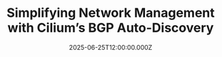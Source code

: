 ---
date: '2025-06-25T12:00:00.000Z'
title: 'Simplifying Network Management with Cilium’s BGP Auto-Discovery'
ogImage: cover.png
ogSummary: 'This blog post provides information about cilium’s new BGP Auto-Discovery feature that automates the process of discovering and establishing BGP peers, therefore, significantly reducing the operational complexity for large-scale environments.'
externalUrl: 'https://medium.com/@nachyu4/simplifying-network-management-with-ciliums-bgp-auto-discovery-c89e55096078'
isPopular: true
categories:
  - Technology
tags:
  - Cilium
  - BGP
---